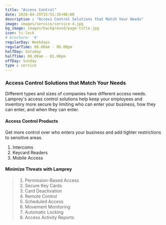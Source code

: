 ```yaml
---
title: "Access Control"
date: 2020-04-25T15:51:35+06:00
description : "Access Control Solutions that Match Your Needs"
image: images/service/service-4.jpg
bg_image: images/background/page-title.jpg
icon: ti-lock
# brochure: '#'
regularDay: Weekdays
regularTime: 08.00am - 06.00pm
halfDay: Satuday
halfTime: 08.00am - 01.00pm
offDay: Sunday
type : service
---
```


### Access Control Solutions that Match Your Needs

Different types and sizes of companies have different access needs. Lamprey's access control solutions help keep your employees and inventory more secure by limiting who can enter your business, how they can enter, and when they can enter.


#### Access Control Products

Get more control over who enters your business and add tighter restrictions to sensitive areas.

1. Intercoms
2. Keycard Readers
3. Mobile Access

#### Minimize Threats with Lamprey
> 1. Permission-Based Access
> 2. Secure Key Cards
> 3. Card Deactivation
> 4. Remote Control
> 5. Scheduled Access
> 6. Movement Monitoring
> 7. Automatic Locking
> 8. Access Activity Reports